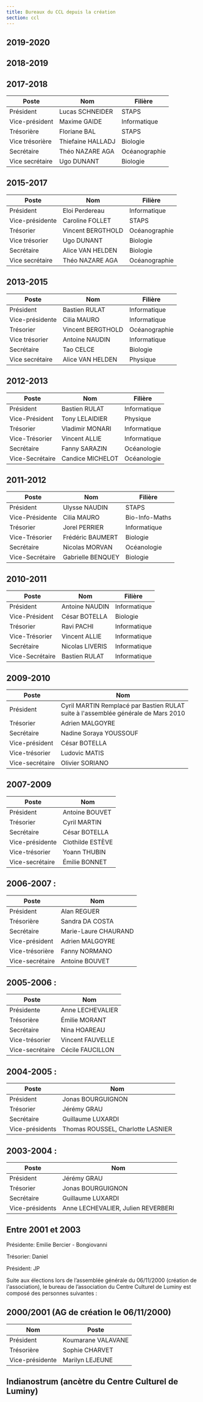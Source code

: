 ```yaml
---
title: Bureaux du CCL depuis la création
section: ccl
---
```

## 2019-2020

## 2018-2019

## 2017-2018

| Poste           | Nom               | Filière       |
| -------         | --------          | ---------     |
| Président       | Lucas SCHNEIDER   | STAPS         |
| Vice-président  | Maxime GAIDE      | Informatique  |
| Trésorière      | Floriane BAL      | STAPS         |
| Vice trésorière | Thiefaine HALLADJ | Biologie      |
| Secrétaire      | Théo NAZARE AGA   | Océanographie |
| Vice secrétaire | Ugo DUNANT        | Biologie      |


## 2015-2017

| Poste           | Nom               | Filière       |
| -------         | --------          | ---------     |
| Président       | Eloi Perdereau    | Informatique  |
| Vice-présidente | Caroline FOLLET   | STAPS         |
| Trésorier       | Vincent BERGTHOLD | Océanographie |
| Vice trésorier  | Ugo DUNANT        | Biologie      |
| Secrétaire      | Alice VAN HELDEN  | Biologie      |
| Vice secrétaire | Théo NAZARE AGA   | Océanographie |

## 2013-2015

| Poste           | Nom               | Filière       |
| -------         | --------          | ---------     |
| Président       | Bastien RULAT     | Informatique  |
| Vice-présidente | Cilia MAURO       | Informatique  |
| Trésorier       | Vincent BERGTHOLD | Océanographie |
| Vice trésorier  | Antoine NAUDIN    | Informatique  |
| Secrétaire      | Tao CELCE         | Biologie      |
| Vice secrétaire | Alice VAN HELDEN  | Physique      |

## 2012-2013

| Poste           | Nom              | Filière      |
| -------         | --------         | ---------    |
| Président       | Bastien RULAT    | Informatique |
| Vice-Président  | Tony LELAIDIER   | Physique     |
| Trésorier       | Vladimir MONARI  | Informatique |
| Vice-Trésorier  | Vincent ALLIE    | Informatique |
| Secrétaire      | Fanny SARAZIN    | Océanologie  |
| Vice-Secrétaire | Candice MICHELOT | Océanologie  |

## 2011-2012

| Poste           | Nom               | Filière        |
| -------         | --------          | ---------      |
| Président       | Ulysse NAUDIN     | STAPS          |
| Vice-Présidente | Cilia MAURO       | Bio-Info-Maths |
| Trésorier       | Jorel PERRIER     | Informatique   |
| Vice-Trésorier  | Frédéric BAUMERT  | Biologie       |
| Secrétaire      | Nicolas MORVAN    | Océanologie    |
| Vice-Secrétaire | Gabrielle BENQUEY | Biologie       |

## 2010-2011

| Poste           | Nom             | Filière      |
| -------         | --------        | ---------    |
| Président       | Antoine NAUDIN  | Informatique |
| Vice-Président  | César BOTELLA   | Biologie     |
| Trésorier       | Ravi PACHI      | Informatique |
| Vice-Trésorier  | Vincent ALLIE   | Informatique |
| Secrétaire      | Nicolas LIVERIS | Informatique |
| Vice-Secrétaire | Bastien RULAT   | Informatique |


## 2009-2010

| Poste           | Nom
| -----           | ---
| Président       | Cyril MARTIN Remplacé par Bastien RULAT<br/>suite à l'assemblée générale de Mars 2010
| Trésorier       | Adrien MALGOYRE
| Secrétaire      | Nadine Soraya YOUSSOUF
| Vice-président  | César BOTELLA
| Vice-trésorier  | Ludovic MATIS
| Vice-secrétaire | Olivier SORIANO

## 2007-2009

| Poste           | Nom
| -----           | ---
| Président       | Antoine BOUVET
| Trésorier       | Cyril MARTIN
| Secrétaire      | César BOTELLA
| Vice-présidente | Clothilde ESTÈVE
| Vice-trésorier  | Yoann THUBIN
| Vice-secrétaire | Émilie BONNET


## 2006-2007 :

| Poste           | Nom
| -----           | ---
| Président       | Alan REGUER
| Trésorière      | Sandra DA COSTA
| Secrétaire      | Marie-Laure CHAURAND
| Vice-président  | Adrien MALGOYRE
| Vice-trésorière | Fanny NORMANO
| Vice-secrétaire | Antoine BOUVET

## 2005-2006 :

| Poste           | Nom
| -----           | ---
| Présidente      | Anne LECHEVALIER
| Trésorière      | Émilie MORANT
| Secrétaire      | Nina HOAREAU
| Vice-trésorier  | Vincent FAUVELLE
| Vice-secrétaire | Cécile FAUCILLON


## 2004-2005 :

| Poste           | Nom
| -----           | ---
| Président       | Jonas BOURGUIGNON
| Trésorier       | Jérémy GRAU
| Secrétaire      | Guillaume LUXARDI
| Vice-présidents | Thomas ROUSSEL, Charlotte LASNIER


## 2003-2004 :

| Poste           | Nom
| -----           | ---
| Président       | Jérémy GRAU
| Trésorier       | Jonas BOURGUIGNON
| Secrétaire      | Guillaume LUXARDI
| Vice-présidents | Anne LECHEVALIER, Julien REVERBERI

## Entre 2001 et 2003

Présidente: Emilie Bercier - Bongiovanni

Trésorier: Daniel

Président: JP

 

 

Suite aux élections lors de l’assemblée générale du 06/11/2000 (création de l'association), le bureau de l’association du Centre Culturel de Luminy est composé des personnes suivantes :

## 2000/2001 (AG de création le 06/11/2000)

| Nom             | Poste              |
| ---             | ------------------ |
| Président       | Koumarane VALAVANE |
| Trésorière      | Sophie CHARVET     |
| Vice-présidente | Marilyn LEJEUNE    |


## Indianostrum (ancètre du Centre Culturel de Luminy)



